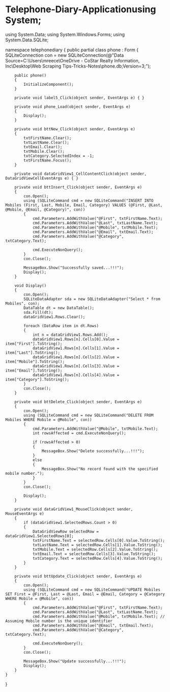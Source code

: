 # Telephone-Diary-Applicationusing System;
using System.Data;
using System.Windows.Forms;
using System.Data.SQLite;

namespace telephonediary
{
    public partial class phone : Form
    {
        SQLiteConnection con = new SQLiteConnection(@"Data Source=C:\Users\mreece\OneDrive - CoStar Realty Information, Inc\Desktop\Web Scraping Tips-Tricks-Notes\phone.db;Version=3;");

        public phone()
        {
            InitializeComponent();
        }

        private void label5_Click(object sender, EventArgs e) { }

        private void phone_Load(object sender, EventArgs e)
        {
            Display();
        }

        private void bttNew_Click(object sender, EventArgs e)
        {
            txtFirstName.Clear();
            txtLastName.Clear();
            txtEmail.Clear();
            txtMobile.Clear();
            txtCategory.SelectedIndex = -1;
            txtFirstName.Focus();
        }

        private void dataGridView1_CellContentClick(object sender, DataGridViewCellEventArgs e) { }

        private void bttInsert_Click(object sender, EventArgs e)
        {
            con.Open();
            using (SQLiteCommand cmd = new SQLiteCommand("INSERT INTO Mobiles (First, Last, Mobile, Email, Category) VALUES (@First, @Last, @Mobile, @Email, @Category)", con))
            {
                cmd.Parameters.AddWithValue("@First", txtFirstName.Text);
                cmd.Parameters.AddWithValue("@Last", txtLastName.Text);
                cmd.Parameters.AddWithValue("@Mobile", txtMobile.Text);
                cmd.Parameters.AddWithValue("@Email", txtEmail.Text);
                cmd.Parameters.AddWithValue("@Category", txtCategory.Text);

                cmd.ExecuteNonQuery();
            }
            con.Close();

            MessageBox.Show("Successfully saved...!!!");
            Display();
        }

        void Display()
        {
            con.Open();
            SQLiteDataAdapter sda = new SQLiteDataAdapter("Select * from Mobiles", con);
            DataTable dt = new DataTable();
            sda.Fill(dt);
            dataGridView1.Rows.Clear();

            foreach (DataRow item in dt.Rows)
            {
                int n = dataGridView1.Rows.Add();
                dataGridView1.Rows[n].Cells[0].Value = item["First"].ToString();
                dataGridView1.Rows[n].Cells[1].Value = item["Last"].ToString();
                dataGridView1.Rows[n].Cells[2].Value = item["Mobile"].ToString();
                dataGridView1.Rows[n].Cells[3].Value = item["Email"].ToString();
                dataGridView1.Rows[n].Cells[4].Value = item["Category"].ToString();
            }
            con.Close();
        }

        private void bttDelete_Click(object sender, EventArgs e)
        {
            con.Open();
            using (SQLiteCommand cmd = new SQLiteCommand("DELETE FROM Mobiles WHERE Mobile = @Mobile", con))
            {
                cmd.Parameters.AddWithValue("@Mobile", txtMobile.Text);
                int rowsAffected = cmd.ExecuteNonQuery();

                if (rowsAffected > 0)
                {
                    MessageBox.Show("Delete successfully...!!!");
                }
                else
                {
                    MessageBox.Show("No record found with the specified mobile number.");
                }
            }
            con.Close();

            Display();
        }

        private void dataGridView1_MouseClick(object sender, MouseEventArgs e)
        {
            if (dataGridView1.SelectedRows.Count > 0)
            {
                DataGridViewRow selectedRow = dataGridView1.SelectedRows[0];
                txtFirstName.Text = selectedRow.Cells[0].Value.ToString();
                txtLastName.Text = selectedRow.Cells[1].Value.ToString();
                txtMobile.Text = selectedRow.Cells[2].Value.ToString();
                txtEmail.Text = selectedRow.Cells[3].Value.ToString();
                txtCategory.Text = selectedRow.Cells[4].Value.ToString();
            }
        }

        private void bttUpdate_Click(object sender, EventArgs e)
        {
            con.Open();
            using (SQLiteCommand cmd = new SQLiteCommand("UPDATE Mobiles SET First = @First, Last = @Last, Email = @Email, Category = @Category WHERE Mobile = @Mobile", con))
            {
                cmd.Parameters.AddWithValue("@First", txtFirstName.Text);
                cmd.Parameters.AddWithValue("@Last", txtLastName.Text);
                cmd.Parameters.AddWithValue("@Mobile", txtMobile.Text); // Assuming Mobile number is the unique identifier
                cmd.Parameters.AddWithValue("@Email", txtEmail.Text);
                cmd.Parameters.AddWithValue("@Category", txtCategory.Text);

                cmd.ExecuteNonQuery();
            }
            con.Close();

            MessageBox.Show("Update successfully...!!!");
            Display();
        }
    }
}
